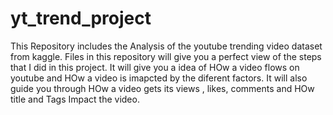 # yt_trend_project

This Repository includes the Analysis of the youtube trending video dataset from kaggle.
Files in this repository will give you a perfect view of the steps that I did in this project.
It will give you a idea of HOw a video flows on youtube and HOw a video is imapcted by the diferent factors.
It will also guide you through HOw a video gets its views , likes, comments and HOw title and Tags Impact the video.

